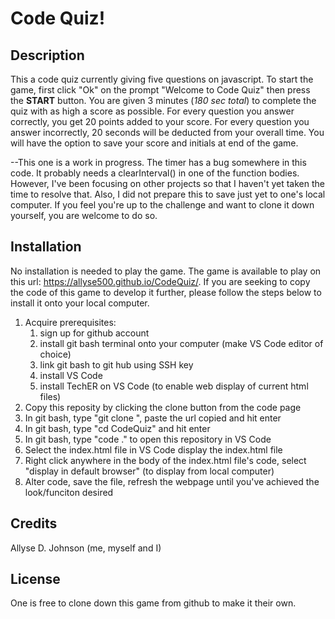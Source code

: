 # Code Quiz!

## Description

This a code quiz currently giving five questions on javascript. To start the game, first click "Ok" on the prompt "Welcome to Code Quiz" then press the **START** button. You are given 3 minutes (*180 sec total*) to complete the quiz with as high a score as possible. For every question you answer correctly, you get 20 points added to your score. For every question you answer incorrectly, 20 seconds will be deducted from your overall time. You will have the option to save your score and initials at end of the game.

--This one is a work in progress. The timer has a bug somewhere in this code. It probably needs a clearInterval() in one of the function bodies. However, I've been focusing on other projects so that I haven't yet taken the time to resolve that. Also, I did not prepare this to save just yet to one's local computer. If you feel you're up to the challenge and want to clone it down yourself, you are welcome to do so.
## Installation

No installation is needed to play the game. The game is available to play on this url: https://allyse500.github.io/CodeQuiz/. If you are seeking to copy the code of this game to develop it further, please follow the steps below to install it onto your local computer. 

1. Acquire prerequisites:
    1. sign up for github account
    2. install git bash terminal onto your computer (make VS Code editor of choice)
    3. link git bash to git hub using SSH key
    4. install VS Code
    5. install TechER on VS Code (to enable web display of current html files)
2. Copy this reposity by clicking the clone button from the code page
3. In git bash, type "git clone ", paste the url copied and hit enter
4. In git bash, type "cd CodeQuiz" and hit enter
5. In git bash, type "code ." to open this repository in VS Code
6. Select the index.html file in VS Code display the index.html file
7. Right click anywhere in the body of the index.html file's code, select "display in default browser" (to display from local computer)
8. Alter code, save the file, refresh the webpage until you've achieved the look/funciton desired
## Credits

Allyse D. Johnson (me, myself and I)

## License

One is free to clone down this game from github to make it their own.